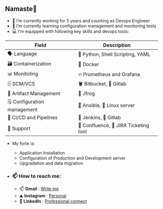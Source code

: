 ## Namaste👋

- 🔭 I’m currently working for 5 years and counting as Devops Engineer
- 🌱 I’m currently learning configuration management and monitoring tools
- 💻 I'm equipped with following key skills and devops tools:

| Field                      	|  Description                        	|
|----------------------------	|-------------------------------------	|
|         🗣️ Language         	|   🐍 Python, Shell Scripting, YAML   	|
| 🗃️ Containerization         	| 🐋 Docker                            	|   
| 📊 Monitoting               	| 🔥 Prometheus and Grafana            	|   	
| 🗄️ SCM/VCS                  	| 🪣 Bitbucket, 🦇 Gitlab               	|   	
| 🫙 Artifact Management      	| 🐸 Jfrog                             	|   	
| 🗒️ Configuration management 	| 🧮 Ansible, 🐧 Linux server           	|   	
| 🔌 CI/CD and Pipelines      	| 📓 Jenkins, 🦇 Gitlab                 	|   	
| 🤝 Support                  	| 📰 Confluence, 🎫 JIRA Ticketing tool 	|   	

- My forte is:
  - Application Installation
  - Configuration of Production and Development server
  - Upgradation and data migration

- ### 📫 How to reach me: 
  - 📫 **Gmail** : [Write me](mailto:jaytparekh712@gmail.com)
  - ⛰️ **Instagram** : [Personal](https://www.instagram.com/jay_parekh_jp/)
  - 🏢 **LinkedIn** : [Professional connect](https://www.linkedin.com/in/jay-parekh-56392ba8/)
